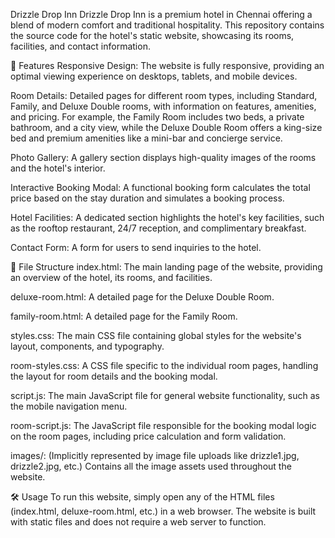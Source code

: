 Drizzle Drop Inn
Drizzle Drop Inn is a premium hotel in Chennai offering a blend of modern comfort and traditional hospitality. This repository contains the source code for the hotel's static website, showcasing its rooms, facilities, and contact information.

🚀 Features
Responsive Design: The website is fully responsive, providing an optimal viewing experience on desktops, tablets, and mobile devices.

Room Details: Detailed pages for different room types, including Standard, Family, and Deluxe Double rooms, with information on features, amenities, and pricing. For example, the Family Room includes two beds, a private bathroom, and a city view, while the Deluxe Double Room offers a king-size bed and premium amenities like a mini-bar and concierge service.

Photo Gallery: A gallery section displays high-quality images of the rooms and the hotel's interior.

Interactive Booking Modal: A functional booking form calculates the total price based on the stay duration and simulates a booking process.

Hotel Facilities: A dedicated section highlights the hotel's key facilities, such as the rooftop restaurant, 24/7 reception, and complimentary breakfast.

Contact Form: A form for users to send inquiries to the hotel.

📁 File Structure
index.html: The main landing page of the website, providing an overview of the hotel, its rooms, and facilities.

deluxe-room.html: A detailed page for the Deluxe Double Room.

family-room.html: A detailed page for the Family Room.

styles.css: The main CSS file containing global styles for the website's layout, components, and typography.

room-styles.css: A CSS file specific to the individual room pages, handling the layout for room details and the booking modal.

script.js: The main JavaScript file for general website functionality, such as the mobile navigation menu.

room-script.js: The JavaScript file responsible for the booking modal logic on the room pages, including price calculation and form validation.

images/: (Implicitly represented by image file uploads like drizzle1.jpg, drizzle2.jpg, etc.) Contains all the image assets used throughout the website.

🛠️ Usage
To run this website, simply open any of the HTML files (index.html, deluxe-room.html, etc.) in a web browser. The website is built with static files and does not require a web server to function.
